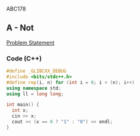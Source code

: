 ABC178

## A - Not
[Problem Statement](https://atcoder.jp/contests/abc178/tasks/abc178_a)

### Code (C++)
```c++
#define _GLIBCXX_DEBUG
#include <bits/stdc++.h>
#define rep(i, n) for (int i = 0; i < (n); i++)
using namespace std;
using ll = long long;

int main() {
  int x;
  cin >> x;
  cout << (x == 0 ? "1" : "0") << endl;
}
```